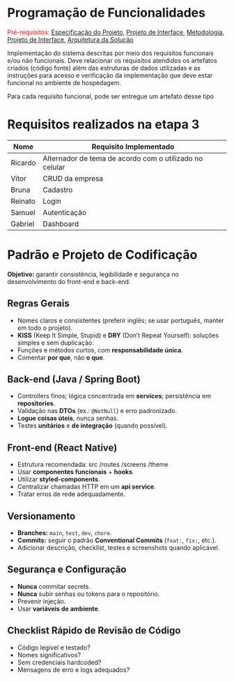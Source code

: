 # Programação de Funcionalidades

<span style="color:red">Pré-requisitos: <a href="2-Especificação do Projeto.md"> Especificação do Projeto</a></span>, <a href="3-Projeto de Interface.md"> Projeto de Interface</a>, <a href="4-Metodologia.md"> Metodologia</a>, <a href="3-Projeto de Interface.md"> Projeto de Interface</a>, <a href="5-Arquitetura da Solução.md"> Arquitetura da Solução</a>

Implementação do sistema descritas por meio dos requisitos funcionais e/ou não funcionais. Deve relacionar os requisitos atendidos os artefatos criados (código fonte) além das estruturas de dados utilizadas e as instruções para acesso e verificação da implementação que deve estar funcional no ambiente de hospedagem.

Para cada requisito funcional, pode ser entregue um artefato desse tipo

# Requisitos realizados na etapa 3
| Nome     | Requisito Implementado                              |
|-----------|-----------------------------------------------------|
| Ricardo   | Alternador de tema de acordo com o utilizado no celular |
| Vitor     | CRUD da empresa                                     |
| Bruna     | Cadastro                                            |
| Reinato   | Login                                               |
| Samuel    | Autenticação                                        |
| Gabriel   | Dashboard                                           |



#  Padrão e Projeto de Codificação


**Objetivo:** garantir consistência, legibilidade e segurança no desenvolvimento do front-end e back-end.


##  Regras Gerais
- Nomes claros e consistentes (preferir inglês; se usar português, manter em todo o projeto).
- **KISS** (Keep It Simple, Stupid) e **DRY** (Don’t Repeat Yourself): soluções simples e sem duplicação.
- Funções e métodos curtos, com **responsabilidade única**.
- Comentar **por que**, não **o que**.


##  Back-end (Java / Spring Boot)
- Controllers finos; lógica concentrada em **services**; persistência em **repositories**.
- Validação nas **DTOs** (ex.: `@NotNull`) e erro padronizado.
- **Logue coisas úteis**, nunca senhas.
- Testes **unitários** e **de integração** (quando possível).


##  Front-end (React Native)
- Estrutura recomendada: src /routes /screens /theme
- Usar **componentes funcionais** + **hooks**.
- Utilizar **styled-components**.
- Centralizar chamadas HTTP em um **api service**.
- Tratar erros de rede adequadamente.


##  Versionamento
- **Branches:** `main`, `test`, `dev`, `chore`.
- **Commits:** seguir o padrão **Conventional Commits** (`feat:`, `fix:`, etc.).
- Adicionar descrição, checklist, testes e screenshots quando aplicável.


##  Segurança e Configuração
- **Nunca** commitar secrets.
- **Nunca** subir senhas ou tokens para o repositório.
- Prevenir injeção.
- Usar **variáveis de ambiente**.


##  Checklist Rápido de Revisão de Código
- Código legível e testado?  
- Nomes significativos?  
- Sem credenciais hardcoded?  
- Mensagens de erro e logs adequados?

